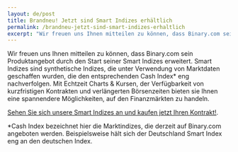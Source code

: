 ```yaml
---
layout: de/post
title: Brandneu! Jetzt sind Smart Indizes erhältlich
permalink: /brandneu-jetzt-sind-smart-indizes-erhaltlich
excerpt: "Wir freuen uns Ihnen mitteilen zu können, dass Binary.com sein Produktangebot durch den Start seiner Smart Indizes erweitert. Smart Indizes sind synthetische Indizes, die unter Verwendung von Marktdaten geschaffen..."  
---
```


Wir freuen uns Ihnen mitteilen zu können, dass Binary.com sein Produktangebot durch den Start seiner Smart Indizes erweitert. Smart Indizes sind synthetische Indizes, die unter Verwendung von Marktdaten geschaffen wurden, die den entsprechenden Cash Index* eng nachverfolgen. Mit Echtzeit Charts & Kursen, der Verfügbarkeit von kurzfristigen Kontrakten und verlängerten Börsenzeiten bieten sie  Ihnen eine spannendere Möglichkeiten, auf den Finanzmärkten zu handeln.

[Sehen Sie sich unsere Smart Indizes an und kaufen jetzt Ihren Kontrakt!](https://www.binary.com/c/trade.cgi?market=indices&time=900s&form_name=risefall&expiry_type=duration&amount_type=payout&H=S0P&currency=USD&underlying_symbol=SYNFTSE&amount=100&date_start=now&type=CALL&l=EN&utm_source=blog&utm_medium=social&utm_campaign=whatsnew).

*Cash Index bezeichnet hier die Marktindizes, die derzeit auf Binary.com angeboten werden. Beispielsweise hält sich der Deutschland Smart Index eng an den deutschen Index.